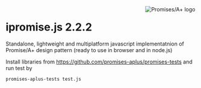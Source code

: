 <a href="http://promisesaplus.com/">
    <img src="http://promisesaplus.com/assets/logo-small.png" alt="Promises/A+ logo"
         title="Promises/A+ 1.1 compliant" align="right" />
</a>

ipromise.js 2.2.2
====================

Standalone, lightweight and multiplatform javascript implementatnion of Promise/A+ design pattern (ready to use in browser and in node.js)


Install libraries from https://github.com/promises-aplus/promises-tests and
run test by 

    promises-aplus-tests test.js
